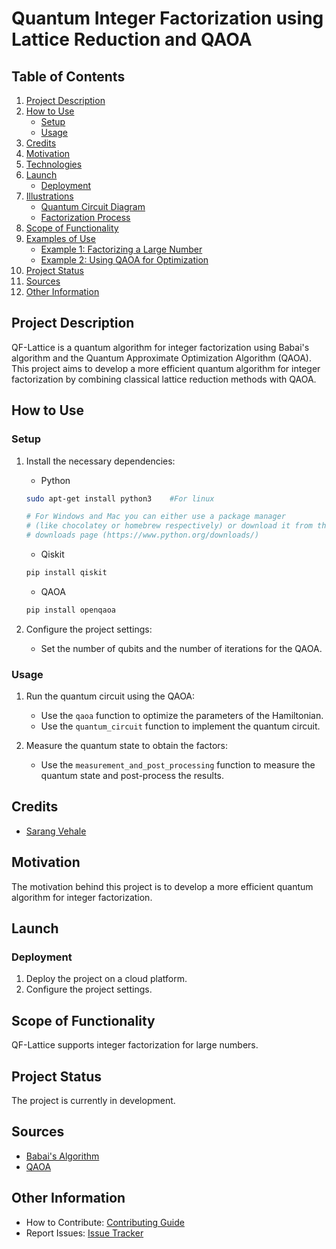 # Quantum Integer Factorization using Lattice Reduction and QAOA 

## Table of Contents
1. [Project Description](#project-description)
2. [How to Use](#how-to-use)
   - [Setup](#setup)
   - [Usage](#usage)
3. [Credits](#credits)
4. [Motivation](#motivation)
5. [Technologies](#technologies)
6. [Launch](#launch)
   - [Deployment](#deployment)
7. [Illustrations](#illustrations)
   - [Quantum Circuit Diagram](#quantum-circuit-diagram)
   - [Factorization Process](#factorization-process)
8. [Scope of Functionality](#scope-of-functionality)
9. [Examples of Use](#examples-of-use)
   - [Example 1: Factorizing a Large Number](#example-1-factorizing-a-large-number)
   - [Example 2: Using QAOA for Optimization](#example-2-using-qaoa-for-optimization)
10. [Project Status](#project-status)
11. [Sources](#sources)
12. [Other Information](#other-information)

## Project Description
QF-Lattice is a quantum algorithm for integer factorization using Babai's algorithm and the Quantum Approximate Optimization Algorithm (QAOA). This project aims to develop a more efficient quantum algorithm for integer factorization by combining classical lattice reduction methods with QAOA.

## How to Use
### Setup
1. Install the necessary dependencies:
   - Python
    ```bash
    sudo apt-get install python3    #For linux

    # For Windows and Mac you can either use a package manager 
    # (like chocolatey or homebrew respectively) or download it from the official python 
    # downloads page (https://www.python.org/downloads/) 
    ```
   - Qiskit
   ```bash
   pip install qiskit
   ```
   - QAOA
   ``` bash 
   pip install openqaoa
   ```

2. Configure the project settings:
   - Set the number of qubits and the number of iterations for the QAOA.

### Usage
1. Run the quantum circuit using the QAOA:
   - Use the `qaoa` function to optimize the parameters of the Hamiltonian.
   - Use the `quantum_circuit` function to implement the quantum circuit.

2. Measure the quantum state to obtain the factors:
   - Use the `measurement_and_post_processing` function to measure the quantum state and post-process the results.

## Credits
- [Sarang Vehale](https://github.com/extrastufff054/CDAC)

## Motivation
The motivation behind this project is to develop a more efficient quantum algorithm for integer factorization.

## Launch
### Deployment
1. Deploy the project on a cloud platform.
2. Configure the project settings.

## Scope of Functionality
QF-Lattice supports integer factorization for large numbers.

## Project Status
The project is currently in development.

## Sources
- [Babai's Algorithm](https://en.wikipedia.org/wiki/Babai's_nearest_plane_algorithm)
- [QAOA](https://en.wikipedia.org/wiki/Quantum_Approximate_Optimization_Algorithm)

## Other Information
- How to Contribute: [Contributing Guide](https://github.com/your-username/QF-Lattice/CONTRIBUTING.md)
- Report Issues: [Issue Tracker](https://github.com/extrastufff054/CDAC/issues)

